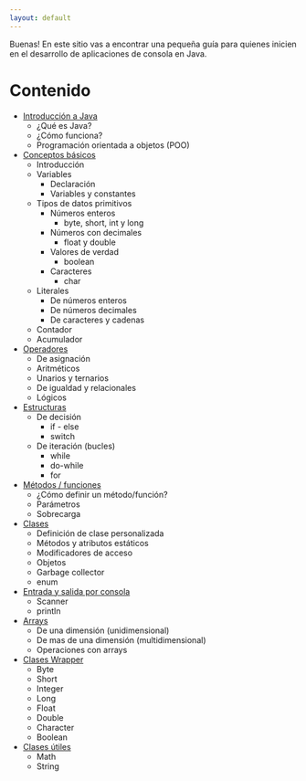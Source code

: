 ```yaml
---
layout: default
---
```


Buenas! En este sitio vas a encontrar una pequeña guía para quienes inicien en el desarrollo de aplicaciones de consola en Java.

# Contenido

- [Introducción a Java](./content/introduccion-a-java.html)
  - ¿Qué es Java?
  - ¿Cómo funciona?
  - Programación orientada a objetos (POO)
- [Conceptos básicos](./content/conceptos-basicos.html)
  - Introducción
  - Variables
    - Declaración
    - Variables y constantes
  - Tipos de datos primitivos
    - Números enteros
      - byte, short, int y long
    - Números con decimales
      - float y double
    - Valores de verdad
      - boolean
    - Caracteres
      - char
  - Literales
    - De números enteros
    - De números decimales
    - De caracteres y cadenas
  - Contador
  - Acumulador
- [Operadores](./content/operadores.html)
  - De asignación
  - Aritméticos
  - Unarios y ternarios
  - De igualdad y relacionales
  - Lógicos
- [Estructuras](./content/estructuras.html)
  - De decisión
    - if - else
    - switch
  - De iteración (bucles)
    - while
    - do-while
    - for
- [Métodos / funciones](./content/metodos.html)
  - ¿Cómo definir un método/función? 
  - Parámetros
  - Sobrecarga
- [Clases](./content/clases.html)
  - Definición de clase personalizada
  - Métodos y atributos estáticos
  - Modificadores de acceso
  - Objetos
  - Garbage collector
  - enum
- [Entrada y salida por consola](./content/entrada-y-salida-por-consola.html)
  - Scanner
  - println
- [Arrays](./content/arrays.html)
  - De una dimensión (unidimensional)
  - De mas de una dimensión (multidimensional)
  - Operaciones con arrays
- [Clases Wrapper](./content/clases-wrapper.html)
  - Byte
  - Short
  - Integer
  - Long
  - Float
  - Double
  - Character
  - Boolean
- [Clases útiles](./content/clases-utiles.html)
  - Math
  - String